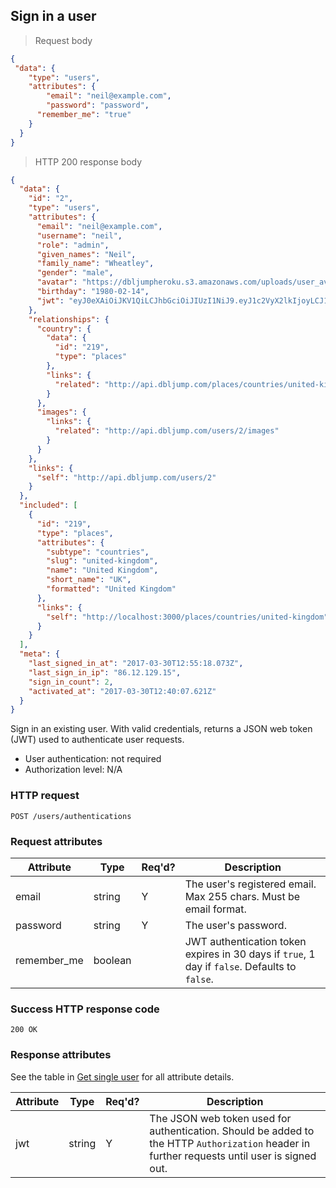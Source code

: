 ## Sign in a user

> Request body

```JSON
{
 "data": {
  	"type": "users",
  	"attributes": {
  		"email": "neil@example.com",
  		"password": "password",
      "remember_me": "true"
  	}
  }
}
```

> HTTP 200 response body

```JSON
{
  "data": {
    "id": "2",
    "type": "users",
    "attributes": {
      "email": "neil@example.com",
      "username": "neil",
      "role": "admin",
      "given_names": "Neil",
      "family_name": "Wheatley",
      "gender": "male",
      "avatar": "https://dbljumpheroku.s3.amazonaws.com/uploads/user_avatar/2/1703301240.jpg",
      "birthday": "1980-02-14",
      "jwt": "eyJ0eXAiOiJKV1QiLCJhbGciOiJIUzI1NiJ9.eyJ1c2VyX2lkIjoyLCJ1c2VyX3JvbGUiOiJhZG1pbiIsImV4cGlyeSI6IjIwMTctMDQtMjkgMTI6NTU6MTggKzAwMDAifQ.OL6jcolUQtB-lJy5_d8iisobc_Dqyi35b2Dkxs69lhw"
    },
    "relationships": {
      "country": {
        "data": {
          "id": "219",
          "type": "places"
        },
        "links": {
          "related": "http://api.dbljump.com/places/countries/united-kingdom"
        }
      },
      "images": {
        "links": {
          "related": "http://api.dbljump.com/users/2/images"
        }
      }
    },
    "links": {
      "self": "http://api.dbljump.com/users/2"
    }
  },
  "included": [
    {
      "id": "219",
      "type": "places",
      "attributes": {
        "subtype": "countries",
        "slug": "united-kingdom",
        "name": "United Kingdom",
        "short_name": "UK",
        "formatted": "United Kingdom"
      },
      "links": {
        "self": "http://localhost:3000/places/countries/united-kingdom"
      }
    }
  ],
  "meta": {
    "last_signed_in_at": "2017-03-30T12:55:18.073Z",
    "last_sign_in_ip": "86.12.129.15",
    "sign_in_count": 2,
    "activated_at": "2017-03-30T12:40:07.621Z"
  }
}
```

Sign in an existing user. With valid credentials, returns a JSON web token (JWT) used to authenticate user requests.

* User authentication: not required
* Authorization level: N/A

### HTTP request

`POST /users/authentications`

### Request attributes

Attribute | Type | Req'd? | Description
--------- | ---- | ------ | -----------
email | string | Y | The user's registered email. Max 255 chars. Must be email format.
password | string | Y | The user's password.
remember_me | boolean | | JWT authentication token expires in 30 days if `true`, 1 day if `false`. Defaults to `false`.

### Success HTTP response code

`200 OK`

### Response attributes

See the table in [Get single user](#users_show) for all attribute details.

Attribute | Type | Req'd? | Description
--------- | ---- | ------ | -----------
jwt | string | Y | The JSON web token used for authentication. Should be added to the HTTP `Authorization` header in further requests until user is signed out.
